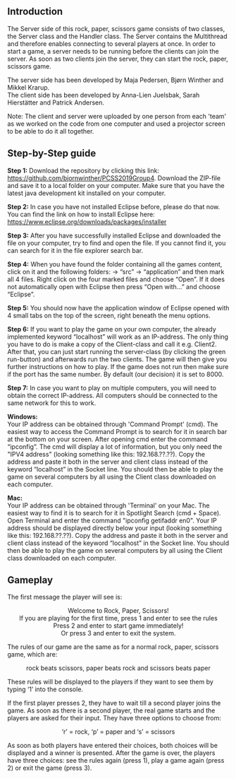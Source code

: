 ## Introduction

The Server side of this rock, paper, scissors game consists of two classes, the Server class and the Handler class. The Server contains the Multithread and therefore enables connecting to several players at once.
In order to start a game, a server needs to be running before the clients can join the server. As soon as two clients join the server, they can start the rock, paper, scissors game.

The server side has been developed by Maja Pedersen, Bjørn Winther and Mikkel Krarup. <br/>
The client side has been developed by Anna-Lien Juelsbak, Sarah Hierstätter and Patrick Andersen. 

Note: The client and server were uploaded by one person from each 'team' as we worked on the code from one computer and used a projector screen to be able to do it all together. 

## Step-by-Step guide 

**Step 1:** Download the repository by clicking this link: https://github.com/bjornwinther/PCSS2019Group4. Download the ZIP-file and save it to a local folder on your computer. Make sure that you have the latest java development kit installed on your computer.<br/>

**Step 2:** In case you have not installed Eclipse before, please do that now. You can find the link on how to install Eclipse here: https://www.eclipse.org/downloads/packages/installer <br/>

**Step 3:** After you have successfully installed Eclipse and downloaded the file on your computer, try to find and open the file. If you cannot find it, you can search for it in the file explorer search bar. <br/>

**Step 4:** When you have found the folder containing all the games content, click on it and the following folders: → “src” → “application” and then mark all 4 files. Right click on the four marked files and choose “Open”. If it does not automatically open with Eclipse then press “Open with…” and choose “Eclipse”. <br/>

**Step 5:** You should now have the application window of Eclipse opened with 4 small tabs on the top of the screen, right beneath the menu options. <br/>

**Step 6:** If you want to play the game on your own computer, the already implemented keyword “localhost” will work as an IP-address. The only thing you have to do is make a copy of the Client-class and call it e.g. Client2. After that, you can just start running the server-class (by clicking the green run-button) and afterwards run the two clients. The game will then give you further instructions on how to play. If the game does not run then make sure if the port has the same number. By default (our decision) it is set to 8000. <br/>

**Step 7:** In case you want to play on multiple computers, you will need to obtain the correct IP-address. All computers should be connected to the same network for this to work. 

**Windows:** <br/>
Your IP address can be obtained through 'Command Prompt' (cmd). The easiest way to access the Command Prompt is to search for it in search bar at the bottom on your screen. After opening cmd enter the command “ipconfig”. The cmd will display a lot of information, but you only need the "IPV4 address" (looking something like this: 192.168.??.??). Copy the address and paste it both in the server and client class instead of the keyword “localhost” in the Socket line. You should then be able to play the game on several computers by all using the Client class downloaded on each computer.

**Mac:** <br/>
Your IP address can be obtained through 'Terminal' on your Mac. The easiest way to find it is to search for it in Spotlight Search (cmd + Space). Open Terminal and enter the command "ipconfig getifaddr en0". Your IP address should be displayed directly below your input (looking something like this: 192.168.??.??). Copy the address and paste it both in the server and client class instead of the keyword “localhost” in the Socket line. You should then be able to play the game on several computers by all using the Client class downloaded on each computer.

## Gameplay

The first message the player will see is: <br/>
<p align="center">
Welcome to Rock, Paper, Scissors! <br/>
If you are playing for the first time, press 1 and enter to see the rules <br/>
Press 2 and enter to start game immediately! <br/>
Or press 3 and enter to exit the system. <br/>
</p>
 
The rules of our game are the same as for a normal rock, paper, scissors game, which are: <br/>
<p align="center">
rock beats scissors, paper beats rock and scissors beats paper <br/>
</p>
These rules will be displayed to the players if they want to see them by typing ‘1’ into the console. 

If the first player presses 2, they have to wait till a second player joins the game. As soon as there is a second player, the real game starts and the players are asked for their input. They have three options to choose from:
 <br/>
<p align="center">
‘r’ = rock, ‘p’ = paper and ‘s’ = scissors <br/>
</p>

As soon as both players have entered their choices, both choices will be displayed and a winner is presented. After the game is over, the players have three choices: see the rules again (press 1), play a game again (press 2) or exit the game (press 3).
